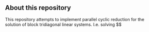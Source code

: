 ## About this repository

This repository attempts to implement parallel cyclic reduction for the solution of block tridiagonal linear systems. I.e. solving $$